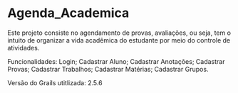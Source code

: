 # Agenda_Academica
Este projeto consiste no agendamento de provas, avaliações, ou seja, tem o intuito de organizar a vida acadêmica do estudante por meio do controle de atividades.  

Funcionalidades: Login; Cadastrar Aluno; Cadastrar Anotações; Cadastrar Provas; Cadastrar Trabalhos; Cadastrar Matérias; Cadastrar Grupos.  

Versão do Grails utitlizada: 2.5.6
